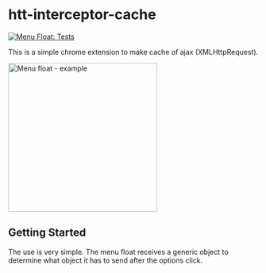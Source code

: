 # htt-interceptor-cache

[![Menu Float: Tests](https://github.com/emirdeliz/menu_float/actions/workflows/main.yml/badge.svg)](https://github.com/emirdeliz/menu_float/actions/workflows/main.yml)

This is a simple chrome extension to make cache of ajax (XMLHttpRequest). 

<img src="https://raw.githubusercontent.com/emirdeliz/menu_float/master/assets/example.gif" width="300" height="auto" alt="Menu float - example"/>

## Getting Started
The use is very simple. The menu float receives a generic object to determine what object it has to send after the options click.
